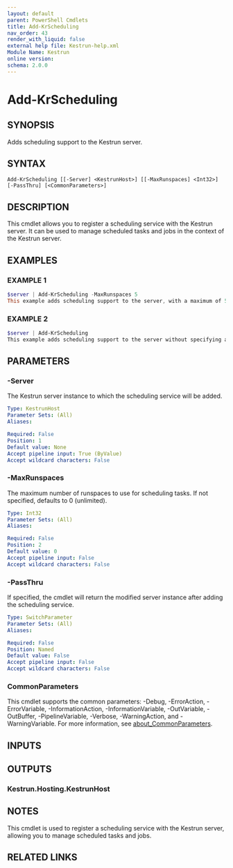 ```yaml
---
layout: default
parent: PowerShell Cmdlets
title: Add-KrScheduling
nav_order: 43
render_with_liquid: false
external help file: Kestrun-help.xml
Module Name: Kestrun
online version:
schema: 2.0.0
---
```


# Add-KrScheduling

## SYNOPSIS
Adds scheduling support to the Kestrun server.

## SYNTAX

```
Add-KrScheduling [[-Server] <KestrunHost>] [[-MaxRunspaces] <Int32>] [-PassThru] [<CommonParameters>]
```

## DESCRIPTION
This cmdlet allows you to register a scheduling service with the Kestrun server.
It can be used to manage scheduled tasks and jobs in the context of the Kestrun server.

## EXAMPLES

### EXAMPLE 1
```powershell
$server | Add-KrScheduling -MaxRunspaces 5
This example adds scheduling support to the server, with a maximum of 5 runspaces.
```

### EXAMPLE 2
```powershell
$server | Add-KrScheduling
This example adds scheduling support to the server without specifying a maximum number of runspaces.
```

## PARAMETERS

### -Server
The Kestrun server instance to which the scheduling service will be added.

```yaml
Type: KestrunHost
Parameter Sets: (All)
Aliases:

Required: False
Position: 1
Default value: None
Accept pipeline input: True (ByValue)
Accept wildcard characters: False
```

### -MaxRunspaces
The maximum number of runspaces to use for scheduling tasks.
If not specified, defaults to 0 (unlimited).

```yaml
Type: Int32
Parameter Sets: (All)
Aliases:

Required: False
Position: 2
Default value: 0
Accept pipeline input: False
Accept wildcard characters: False
```

### -PassThru
If specified, the cmdlet will return the modified server instance after adding the scheduling service.

```yaml
Type: SwitchParameter
Parameter Sets: (All)
Aliases:

Required: False
Position: Named
Default value: False
Accept pipeline input: False
Accept wildcard characters: False
```

### CommonParameters
This cmdlet supports the common parameters: -Debug, -ErrorAction, -ErrorVariable, -InformationAction, -InformationVariable, -OutVariable, -OutBuffer, -PipelineVariable, -Verbose, -WarningAction, and -WarningVariable. For more information, see [about_CommonParameters](http://go.microsoft.com/fwlink/?LinkID=113216).

## INPUTS

## OUTPUTS

### Kestrun.Hosting.KestrunHost
## NOTES
This cmdlet is used to register a scheduling service with the Kestrun server, allowing you to manage scheduled tasks and jobs.

## RELATED LINKS
